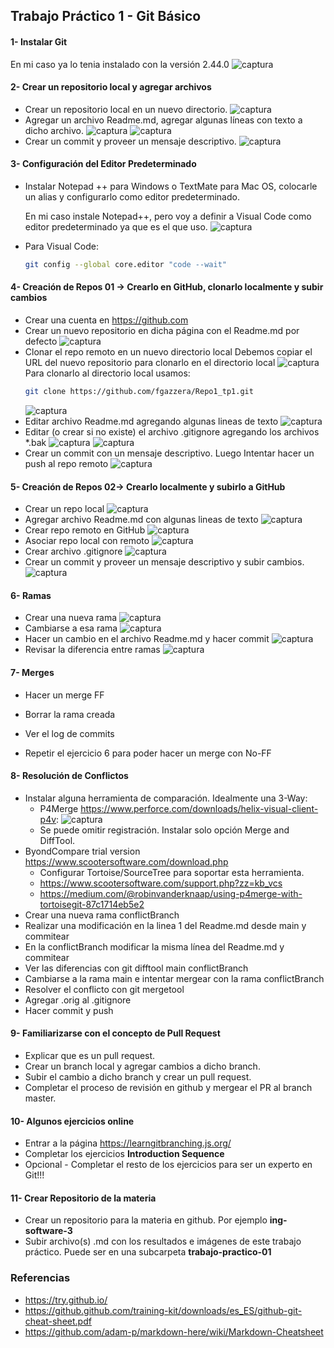 ## Trabajo Práctico 1 - Git Básico

#### 1- Instalar Git
En mi caso ya lo tenia instalado con la versión 2.44.0
![captura](imagenes/1.png)

#### 2- Crear un repositorio local y agregar archivos
  - Crear un repositorio local en un nuevo directorio.
  ![captura](imagenes/2.png)
  - Agregar un archivo Readme.md, agregar algunas líneas con texto a dicho archivo.
  ![captura](imagenes/3.png)
  ![captura](imagenes/4.png)
  - Crear un commit y proveer un mensaje descriptivo.
  ![captura](imagenes/5.png)

#### 3- Configuración del Editor Predeterminado
 - Instalar Notepad ++ para Windows o TextMate para Mac OS, colocarle un alias y configurarlo como editor predeterminado.

    En mi caso instale Notepad++, pero voy a definir a Visual Code como editor predeterminado ya que es el que uso.
   ![captura](imagenes/6.png)
- Para Visual Code:
    ```sh
    git config --global core.editor "code --wait"
    ```
   
#### 4- Creación de Repos 01 -> Crearlo en GitHub, clonarlo localmente y subir cambios
  - Crear una cuenta en https://github.com
  - Crear un nuevo repositorio en dicha página con el Readme.md por defecto
    ![captura](imagenes/7.png)
  - Clonar el repo remoto en un nuevo directorio local
    Debemos copiar el URL del nuevo repositorio para clonarlo en el directorio local
    ![captura](imagenes/8.png)
    Para clonarlo al directorio local usamos:
    ```sh
    git clone https://github.com/fgazzera/Repo1_tp1.git
    ```
    ![captura](imagenes/9.png)
  - Editar archivo Readme.md agregando algunas lineas de texto
    ![captura](imagenes/10.png)
  - Editar (o crear si no existe) el archivo .gitignore agregando los archivos *.bak
    ![captura](imagenes/11.png)
    ![captura](imagenes/12.png)
  - Crear un commit con un mensaje descriptivo. Luego Intentar hacer un push al repo remoto
    ![captura](imagenes/13.png)

#### 5- Creación de Repos 02-> Crearlo localmente y subirlo a GitHub
  - Crear un repo local
    ![captura](imagenes/14.png)
  - Agregar archivo Readme.md con algunas lineas de texto
    ![captura](imagenes/15.png)
  - Crear repo remoto en GitHub
    ![captura](imagenes/16.png)
  - Asociar repo local con remoto
    ![captura](imagenes/17.png)
  - Crear archivo .gitignore
    ![captura](imagenes/18.png)
  - Crear un commit y proveer un mensaje descriptivo y subir cambios.
    ![captura](imagenes/19.png)

#### 6- Ramas
  - Crear una nueva rama
    ![captura](imagenes/20.png)
  - Cambiarse a esa rama
    ![captura](imagenes/21.png)
  - Hacer un cambio en el archivo Readme.md y hacer commit
    ![captura](imagenes/22.png)
  - Revisar la diferencia entre ramas
    ![captura](imagenes/23.png)

#### 7- Merges
  - Hacer un merge FF
  
  - Borrar la rama creada
  - Ver el log de commits
  - Repetir el ejercicio 6 para poder hacer un merge con No-FF

#### 8- Resolución de Conflictos
  - Instalar alguna herramienta de comparación. Idealmente una 3-Way:
    - P4Merge https://www.perforce.com/downloads/helix-visual-client-p4v:
![captura](p4merge.png)
    - Se puede omitir registración. Instalar solo opción Merge and DiffTool.
 - ByondCompare trial version https://www.scootersoftware.com/download.php
    - Configurar Tortoise/SourceTree para soportar esta herramienta.
    - https://www.scootersoftware.com/support.php?zz=kb_vcs
    - https://medium.com/@robinvanderknaap/using-p4merge-with-tortoisegit-87c1714eb5e2
  - Crear una nueva rama conflictBranch
  - Realizar una modificación en la linea 1 del Readme.md desde main y commitear
  - En la conflictBranch modificar la misma línea del Readme.md y commitear
  - Ver las diferencias con git difftool main conflictBranch
  - Cambiarse a la rama main e intentar mergear con la rama conflictBranch
  - Resolver el conflicto con git mergetool
  - Agregar .orig al .gitignore
  - Hacer commit y push

#### 9- Familiarizarse con el concepto de Pull Request

  - Explicar que es un pull request.
  - Crear un branch local y agregar cambios a dicho branch. 
  - Subir el cambio a dicho branch y crear un pull request.
  - Completar el proceso de revisión en github y mergear el PR al branch master.


#### 10- Algunos ejercicios online
  - Entrar a la página https://learngitbranching.js.org/
  - Completar los ejercicios **Introduction Sequence**
  - Opcional - Completar el resto de los ejercicios para ser un experto en Git!!!

#### 11- Crear Repositorio de la materia
  - Crear un repositorio para la materia en github. Por ejemplo **ing-software-3**
  - Subir archivo(s) .md con los resultados e imágenes de este trabajo práctico. Puede ser en una subcarpeta **trabajo-practico-01**

### Referencias

- https://try.github.io/
- https://github.github.com/training-kit/downloads/es_ES/github-git-cheat-sheet.pdf
- https://github.com/adam-p/markdown-here/wiki/Markdown-Cheatsheet

